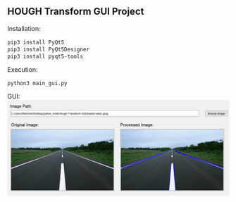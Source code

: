 HOUGH Transform GUI Project
---

Installation:
```
pip3 install PyQt5
pip3 install PyQt5Designer
pip3 install pyqt5-tools
```

Execution:
```
python3 main_gui.py
```

GUI:
![](assets/example.png)